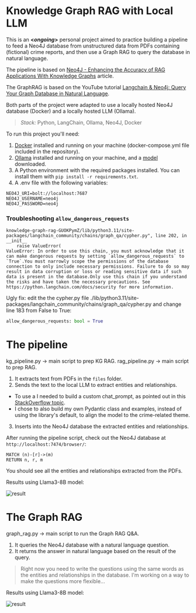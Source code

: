 # Knowledge Graph RAG with Local LLM

This is an **<*ongoing*>** personal project aimed to practice building a pipeline to feed a Neo4J database from unstructured data from PDFs containing (fictional) crime reports, and then use a Graph RAG to query the database in natural language.

The pipeline is based on [Neo4J - Enhancing the Accuracy of RAG Applications With Knowledge Graphs](https://neo4j.com/developer-blog/enhance-rag-knowledge-graph/?mkt_tok=NzEwLVJSQy0zMzUAAAGTBn-WDr1KcupEPExYL6rh_DaP3R0h5gWQFxWGRm6dXiew5-oAnYBbvXvedknjyhyojNebyUa0ywWZwIkZQRtiJ-9x6k22vY3ru2Ztp7PjlgN5Bbs) article.

The GraphRAG is based on the YouTube tutorial [Langchain & Neo4j: Query Your Graph Database in Natural Language](https://www.youtube.com/watch?v=Wg445gThtcE).

Both parts of the project were adapted to use a locally hosted Neo4J database (Docker) and a locally hosted LLM (Ollama).


> *Stack:* Python, LangChain, Ollama, Neo4J, Docker

To run this project you'll need:
1) [Docker](https://www.docker.com/) installed and running on your machine (docker-compose.yml file included in the repository).
2) [Ollama](https://ollama.com/) installed and running on your machine, and a [model](https://ollama.com/library) downloaded.
3) A Python environment with the required packages installed. You can install them with `pip install -r requirements.txt`.
4) A .env file with the following variables:
```
NEO4J_URI=bolt://localhost:7687
NEO4J_USERNAME=neo4j
NEO4J_PASSWORD=neo4j
```

### Troubleshooting `allow_dangerous_requests`

```
knowledge-graph-rag-GUOKPymZ/lib/python3.11/site-packages/langchain_community/chains/graph_qa/cypher.py", line 202, in __init__
    raise ValueError(
ValueError: In order to use this chain, you must acknowledge that it can make dangerous requests by setting `allow_dangerous_requests` to `True`.You must narrowly scope the permissions of the database connection to only include necessary permissions. Failure to do so may result in data corruption or loss or reading sensitive data if such data is present in the database.Only use this chain if you understand the risks and have taken the necessary precautions. See https://python.langchain.com/docs/security for more information.
```

Ugly fix: edit the the cypher.py file ./lib/python3.11/site-packages/langchain_community/chains/graph_qa/cypher.py and change line 183 from False to True:

``````python
allow_dangerous_requests: bool = True
``````

# The pipeline

kg_pipeline.py -> main script to prep KG RAG.
rag_pipeline.py -> main script to prep RAG.

1) It extracts text from PDFs in the `files` folder.
2) Sends the text to the local LLM to extract entities and relationships.
* To use a I needed to build a custom chat_prompt, as pointed out in this [StackOverflow topic](https://stackoverflow.com/questions/78521181/llmgraphtransformer-convert-to-graph-documentsdocuments-attributeerror-str).
* I chose to also build my own Pydantic class and examples, instead of using the library's default, to align the model to the crime-related theme.
3) Inserts into the Neo4J database the extracted entities and relationships.

After running the pipeline script, check out the Neo4J database at `http://localhost:7474/browser/`:
```
MATCH (n)-[r]->(m)
RETURN n, r, m
```

You should see all the entities and relationships extracted from the PDFs.

Results using Llama3-8B model:

![result](./files/pipeline_result.png)


# The Graph RAG

graph_rag.py -> main script to run the Graph RAG Q&A.

1) It queries the Neo4J database with a natural language question.
2) It returns the answer in natural language based on the result of the query.

> Right now you need to write the questions using the same words as the entities and relationships in the database. I'm working on a way to make the questions more flexible...

Results using Llama3-8B model:

![result](./files/graph_rag_result.png)
